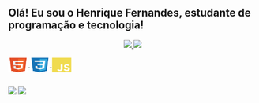 ## Olá! Eu sou o Henrique Fernandes, estudante de programação e tecnologia!

<div align="center">
  <a href="https://github.com/Hi-TR0LL3">
    <img height="160em" src="https://github-readme-stats.vercel.app/api?username=Hi-TR0LL3&show_icons=true&theme=highcontrast&include_all_commits=true&count_private=true">
    <img height="160em" src="https://github-readme-stats.vercel.app/api/top-langs/?username=Hi-TR0LL3&layout=compact&langs_count=7&theme=highcontrast">
</div>

<div style="display: inline_block"><br>
   <img align="center" alt="Rafa-HTML" height="30" width="40" src="https://raw.githubusercontent.com/devicons/devicon/master/icons/html5/html5-original.svg">
   <img align="center" alt="Rafa-CSS" height="30" width="40" src="https://raw.githubusercontent.com/devicons/devicon/master/icons/css3/css3-original.svg">
  <img align="center" alt="Rafa-Js" height="30" width="40" src="https://raw.githubusercontent.com/devicons/devicon/master/icons/javascript/javascript-plain.svg">
 
</div>

  ##
  
  <div> 
  
  <a href="https://instagram.com/gott_tr0ll3" target="_blank"><img src="https://img.shields.io/badge/-Instagram-%23E4405F?style=for-the-badge&logo=instagram&logoColor=white" target="_blank"></a>
  <a href = "emailto:fernandes.henrii@gmail.com"><img src="https://img.shields.io/badge/-Gmail-%23333?style=for-the-badge&logo=gmail&logoColor=white" target="_blank"></a>

</div>


